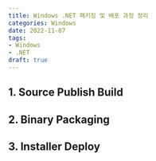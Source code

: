 ```yaml
---
title: Windows .NET 패키징 및 배포 과정 정리
categories: Windows
date: 2022-11-07
tags:
- Windows
- .NET
draft: true
---
```



## 1. Source Publish Build
## 2. Binary Packaging
## 3. Installer Deploy
